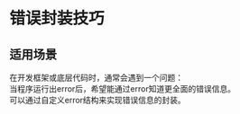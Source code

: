 # 错误封装技巧

## 适用场景
在开发框架或底层代码时，通常会遇到一个问题：   
当程序运行出error后，希望能通过error知道更全面的错误信息。   
可以通过自定义error结构来实现错误信息的封装。